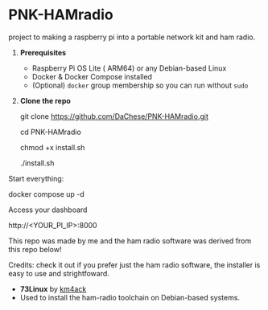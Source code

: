 # PNK-HAMradio
project to making a raspberry pi into a portable network kit and ham radio.

1. **Prerequisites**  
   - Raspberry Pi OS Lite ( ARM64) or any Debian-based Linux  
   - Docker & Docker Compose installed  
   - (Optional) `docker` group membership so you can run without `sudo`  

2. **Clone the repo**

   git clone https://github.com/DaChese/PNK-HAMradio.git
   
   cd PNK-HAMradio

   chmod +x install.sh
   
   ./install.sh

Start everything:

docker compose up -d

Access your dashboard

http://<YOUR_PI_IP>:8000

This repo was made by me and the ham radio software was derived from this repo below!

Credits:
check it out if you prefer just the ham radio software, the installer is easy to use and strightfoward.
- **73Linux** by [km4ack](https://github.com/km4ack/73Linux)  
-  Used to install the ham-radio toolchain on Debian-based systems.
